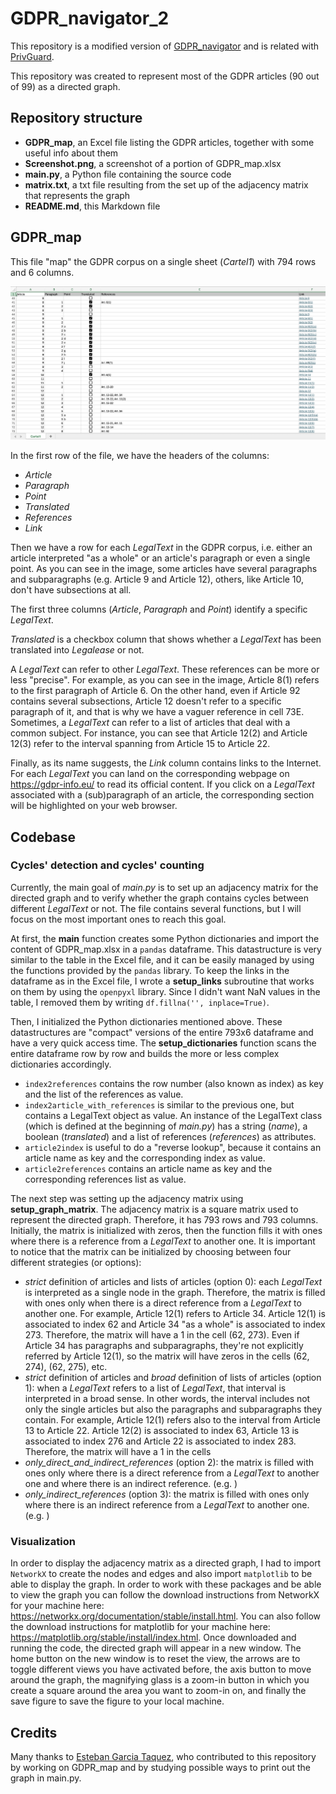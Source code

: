 # GDPR_navigator_2
 
This repository is a modified version of [GDPR_navigator](https://github.com/filvan/GDPR_navigator) and is related with [PrivGuard](https://github.com/filvan/PrivGuard).

This repository was created to represent most of the GDPR articles (90 out of 99) as a directed graph.

## Repository structure

- **GDPR_map**, an Excel file listing the GDPR articles, together with some useful info about them
- **Screenshot.png**, a screenshot of a portion of GDPR_map.xlsx
- **main.py**, a Python file containing the source code
- **matrix.txt**, a txt file resulting from the set up of the adjacency matrix that represents the graph 
- **README.md**, this Markdown file

## GDPR_map

This file "map" the GDPR corpus on a single sheet (_Cartel1_) with 794 rows and 6 columns.

![A screenshot of a portion of GDPR_map.xlsx](Screenshot.png "GDPR_map")

In the first row of the file, we have the headers of the columns:
- _Article_
- _Paragraph_
- _Point_
- _Translated_
- _References_
- _Link_

Then we have a row for each _LegalText_ in the GDPR corpus, i.e. either an article interpreted "as a whole" or an article's paragraph or even a single point.
As you can see in the image, some articles have several paragraphs and subparagraphs (e.g. Article 9 and Article 12), others, like Article 10, don't have subsections at all.

The first three columns (_Article_, _Paragraph_ and _Point_) identify a specific _LegalText_.

_Translated_ is a checkbox column that shows whether a _LegalText_ has been translated into _Legalease_ or not.

A _LegalText_ can refer to other _LegalText_. These references can be more or less "precise".
For example, as you can see in the image, Article 8(1) refers to the first paragraph of Article 6.
On the other hand, even if Article 92 contains several subsections, Article 12 doesn't refer to a specific paragraph of it, and that is why we have a vaguer reference in cell 73E.
Sometimes, a _LegalText_ can refer to a list of articles that deal with a common subject. For instance, you can see that Article 12(2) and Article 12(3) refer to the interval spanning from Article 15 to Article 22.

Finally, as its name suggests, the _Link_ column contains links to the Internet.
For each _LegalText_ you can land on the corresponding webpage on https://gdpr-info.eu/ to read its official content.
If you click on a _LegalText_ associated with a (sub)paragraph of an article, the corresponding section will be highlighted on your web browser.

## Codebase

### Cycles' detection and cycles' counting
Currently, the main goal of _main.py_ is to set up an adjacency matrix for the directed graph and to verify whether the graph contains cycles between different _LegalText_ or not.
The file contains several functions, but I will focus on the most important ones to reach this goal.

At first, the **main** function creates some Python dictionaries and import the content of GDPR_map.xlsx in a `pandas` dataframe.
This datastructure is very similar to the table in the Excel file, and it can be easily managed by using the functions provided by the `pandas` library.
To keep the links in the dataframe as in the Excel file, I wrote a **setup_links** subroutine that works on them by using the `openpyxl` library.
Since I didn't want NaN values in the table, I removed them by writing `df.fillna('', inplace=True)`.

Then, I initialized the Python dictionaries mentioned above. These datastructures are "compact" versions of the entire 793x6 dataframe and have a very quick access time.
The **setup_dictionaries** function scans the entire dataframe row by row and builds the more or less complex dictionaries accordingly.
- `index2references` contains the row number (also known as index) as key and the list of the references as value.
- `index2article_with_references` is similar to the previous one, but contains a LegalText object as value.
An instance of the LegalText class (which is defined at the beginning of _main.py_) has a string (_name_), a boolean (_translated_) and a list of references (_references_) as attributes.
- `article2index` is useful to do a "reverse lookup", because it contains an article name as key and the corresponding index as value.
- `article2references` contains an article name as key and the corresponding references list as value.

The next step was setting up the adjacency matrix using **setup_graph_matrix**.
The adjacency matrix is a square matrix used to represent the directed graph. Therefore, it has 793 rows and 793 columns.
Initially, the matrix is initialized with zeros, then the function fills it with ones where there is a reference from a _LegalText_ to another one.
It is important to notice that the matrix can be initialized by choosing between four different strategies (or options):
- _strict_ definition of articles and lists of articles (option 0): each _LegalText_ is interpreted as a single node in the graph. Therefore, the matrix is filled with ones only when there is a direct reference from a _LegalText_ to another one.
  For example, Article 12(1) refers to Article 34. Article 12(1) is associated to index 62 and Article 34 "as a whole" is associated to index 273.
  Therefore, the matrix will have a 1 in the cell (62, 273). Even if Article 34 has paragraphs and subparagraphs, they're not explicitly referred by Article 12(1), so the matrix will have zeros in the cells (62, 274), (62, 275), etc.
- _strict_ definition of articles and _broad_ definition of lists of articles (option 1): when a _LegalText_ refers to a list of _LegalText_, that interval is interpreted in a broad sense. In other words, the interval includes not only the single articles but also the paragraphs and subparagraphs they contain.
  For example, Article 12(1) refers also to the interval from Article 13 to Article 22. Article 12(2) is associated to index 63, Article 13 is associated to index 276 and Article 22 is associated to index 283.
  Therefore, the matrix will have a 1 in the cells
- _only_direct_and_indirect_references_ (option 2): the matrix is filled with ones only where there is a direct reference from a _LegalText_ to another one and where there is an indirect reference.
  (e.g. )
- _only_indirect_references_ (option 3): the matrix is filled with ones only where there is an indirect reference from a _LegalText_ to another one.
  (e.g. )

### Visualization

In order to display the adjacency matrix as a directed graph, I had to import `NetworkX` to create the nodes and edges and also import `matplotlib` to be able to display the graph.
In order to work with these packages and be able to view the graph you can follow the download instructions from NetworkX for your machine here: https://networkx.org/documentation/stable/install.html.
You can also follow the download instructions for matplotlib for your machine here: https://matplotlib.org/stable/install/index.html.
Once downloaded and running the code, the directed graph will appear in a new window.
The home button on the new window is to reset the view, the arrows are to toggle different views you have activated before, the axis button to move around the graph, the magnifying glass is a zoom-in button in which you create a square around the area you want to zoom-in on, and finally the save figure to save the figure to your local machine.

## Credits

Many thanks to [Esteban Garcia Taquez](https://github.com/Esgartaq04), who contributed to this repository by working on GDPR_map and by studying possible ways to print out the graph in main.py.